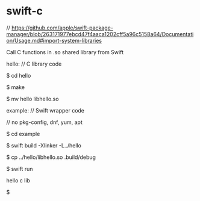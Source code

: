 # swift-c

 // https://github.com/apple/swift-package-manager/blob/263171977ebcd47f4aaca1202cff5a96c5158a64/Documentation/Usage.md#import-system-libraries

Call C functions in .so shared library from Swift

hello:  // C library code

$ cd hello

$ make

$ mv hello libhello.so

example:  // Swift wrapper code

// no pkg-config, dnf, yum, apt

$ cd example

$ swift build -Xlinker -L../hello

$ cp ../hello/libhello.so .build/debug

$ swift run

hello c lib

$
